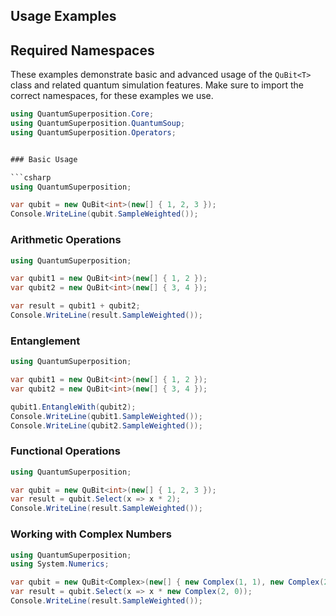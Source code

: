 ## Usage Examples

## Required Namespaces

These examples demonstrate basic and advanced usage of the `QuBit<T>` class and related quantum simulation features. Make sure to import the correct namespaces, for these examples we use.

```csharp
using QuantumSuperposition.Core;
using QuantumSuperposition.QuantumSoup;
using QuantumSuperposition.Operators;


### Basic Usage

```csharp
using QuantumSuperposition;

var qubit = new QuBit<int>(new[] { 1, 2, 3 });
Console.WriteLine(qubit.SampleWeighted());
```

### Arithmetic Operations

```csharp
using QuantumSuperposition;

var qubit1 = new QuBit<int>(new[] { 1, 2 });
var qubit2 = new QuBit<int>(new[] { 3, 4 });

var result = qubit1 + qubit2;
Console.WriteLine(result.SampleWeighted());
```

### Entanglement

```csharp
using QuantumSuperposition;

var qubit1 = new QuBit<int>(new[] { 1, 2 });
var qubit2 = new QuBit<int>(new[] { 3, 4 });

qubit1.EntangleWith(qubit2);
Console.WriteLine(qubit1.SampleWeighted());
Console.WriteLine(qubit2.SampleWeighted());
```

### Functional Operations

```csharp
using QuantumSuperposition;

var qubit = new QuBit<int>(new[] { 1, 2, 3 });
var result = qubit.Select(x => x * 2);
Console.WriteLine(result.SampleWeighted());
```

### Working with Complex Numbers

```csharp
using QuantumSuperposition;
using System.Numerics;

var qubit = new QuBit<Complex>(new[] { new Complex(1, 1), new Complex(2, 2) });
var result = qubit.Select(x => x * new Complex(2, 0));
Console.WriteLine(result.SampleWeighted());
```
